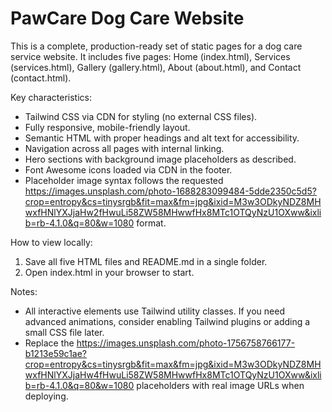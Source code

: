 # PawCare Dog Care Website

This is a complete, production-ready set of static pages for a dog care service website. It includes five pages: Home (index.html), Services (services.html), Gallery (gallery.html), About (about.html), and Contact (contact.html).

Key characteristics:
- Tailwind CSS via CDN for styling (no external CSS files).
- Fully responsive, mobile-friendly layout.
- Semantic HTML with proper headings and alt text for accessibility.
- Navigation across all pages with internal linking.
- Hero sections with background image placeholders as described.
- Font Awesome icons loaded via CDN in the footer.
- Placeholder image syntax follows the requested https://images.unsplash.com/photo-1688283099484-5dde2350c5d5?crop=entropy&cs=tinysrgb&fit=max&fm=jpg&ixid=M3w3ODkyNDZ8MHwxfHNlYXJjaHw2fHwuLi58ZW58MHwwfHx8MTc1OTQyNzU1OXww&ixlib=rb-4.1.0&q=80&w=1080 format.

How to view locally:
1. Save all five HTML files and README.md in a single folder.
2. Open index.html in your browser to start.

Notes:
- All interactive elements use Tailwind utility classes. If you need advanced animations, consider enabling Tailwind plugins or adding a small CSS file later.
- Replace the https://images.unsplash.com/photo-1756758766177-b1213e59c1ae?crop=entropy&cs=tinysrgb&fit=max&fm=jpg&ixid=M3w3ODkyNDZ8MHwxfHNlYXJjaHw4fHwuLi58ZW58MHwwfHx8MTc1OTQyNzU1OXww&ixlib=rb-4.1.0&q=80&w=1080 placeholders with real image URLs when deploying.
